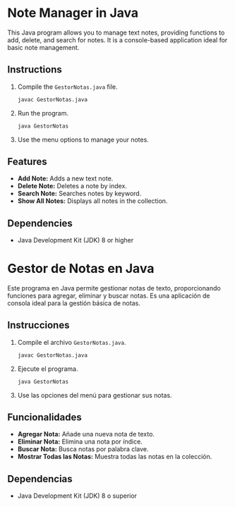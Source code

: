 # Note Manager in Java

This Java program allows you to manage text notes, providing functions to add, delete, and search for notes. It is a console-based application ideal for basic note management.

## Instructions

1. Compile the `GestorNotas.java` file.
   ```bash
   javac GestorNotas.java
   ```

2. Run the program.
   ```bash
   java GestorNotas
   ```

3. Use the menu options to manage your notes.

## Features

- **Add Note:** Adds a new text note.
- **Delete Note:** Deletes a note by index.
- **Search Note:** Searches notes by keyword.
- **Show All Notes:** Displays all notes in the collection.

## Dependencies

- Java Development Kit (JDK) 8 or higher

# Gestor de Notas en Java

Este programa en Java permite gestionar notas de texto, proporcionando funciones para agregar, eliminar y buscar notas. Es una aplicación de consola ideal para la gestión básica de notas.

## Instrucciones

1. Compile el archivo `GestorNotas.java`.
   ```bash
   javac GestorNotas.java
   ```

2. Ejecute el programa.
   ```bash
   java GestorNotas
   ```

3. Use las opciones del menú para gestionar sus notas.

## Funcionalidades

- **Agregar Nota:** Añade una nueva nota de texto.
- **Eliminar Nota:** Elimina una nota por índice.
- **Buscar Nota:** Busca notas por palabra clave.
- **Mostrar Todas las Notas:** Muestra todas las notas en la colección.

## Dependencias

- Java Development Kit (JDK) 8 o superior

